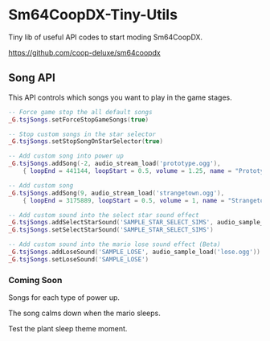 # Sm64CoopDX-Tiny-Utils
Tiny lib of useful API codes to start moding Sm64CoopDX.

https://github.com/coop-deluxe/sm64coopdx

## Song API
This API controls which songs you want to play in the game stages.

```lua
-- Force game stop the all default songs
_G.tsjSongs.setForceStopGameSongs(true)

-- Stop custom songs in the star selector
_G.tsjSongs.setStopSongOnStarSelector(true)

-- Add custom song into power up
_G.tsjSongs.addSong(-2, audio_stream_load('prototype.ogg'),
	{ loopEnd = 441144, loopStart = 0.5, volume = 1.25, name = "Prototype" })

-- Add custom song
_G.tsjSongs.addSong(9, audio_stream_load('strangetown.ogg'),
	{ loopEnd = 3175889, loopStart = 0.5, volume = 1, name = "Strangetown" })

-- Add custom sound into the select star sound effect
_G.tsjSongs.addSelectStarSound('SAMPLE_STAR_SELECT_SIMS', audio_sample_load('star_select_sims.ogg'))
_G.tsjSongs.setSelectStarSound('SAMPLE_STAR_SELECT_SIMS')

-- Add custom sound into the mario lose sound effect (Beta)
_G.tsjSongs.addLoseSound('SAMPLE_LOSE', audio_sample_load('lose.ogg'))
_G.tsjSongs.setLoseSound('SAMPLE_LOSE')

```

### Coming Soon
Songs for each type of power up.

The song calms down when the mario sleeps.

Test the plant sleep theme moment.